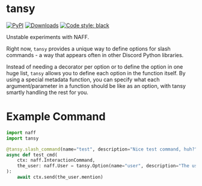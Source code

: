 # tansy

[![PyPI](https://img.shields.io/pypi/v/tansy)](https://pypi.org/project/tansy/)
[![Downloads](https://static.pepy.tech/personalized-badge/tansy?period=total&units=abbreviation&left_color=grey&right_color=green&left_text=pip%20installs)](https://pepy.tech/project/tansy)
[![Code style: black](https://img.shields.io/badge/code%20style-black-000000.svg)](https://github.com/psf/black)

Unstable experiments with NAFF.

Right now, `tansy` provides a unique way to define options for slash commands - a way that appears often in other Discord Python libraries.

Instead of needing a decorator per option or to define the option in one huge list, `tansy` allows you to define each option in the function itself.
By using a special metadata function, you can specify what each argument/parameter in a function should be like as an option, with tansy smartly handling the rest for you.

# Example Command
```python
import naff
import tansy

@tansy.slash_command(name="test", description="Nice test command, huh?")
async def test_cmd(
    ctx: naff.InteractionCommand,
    the_user: naff.User = tansy.Option(name="user", description="The user to ping."),
):
    await ctx.send(the_user.mention)
```